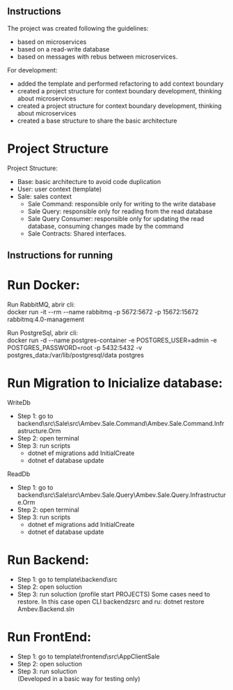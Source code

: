 ## Instructions

The project was created following the guidelines:
- based on microservices
- based on a read-write database
- based on messages with rebus between microservices.

For development:
- added the template and performed refactoring to add context boundary
- created a project structure for context boundary development, thinking about microservices
- created a project structure for context boundary development, thinking about microservices
- created a base structure to share the basic architecture

# Project Structure

Project Structure:

- Base: basic architecture to avoid code duplication
- User: user context (template)
- Sale: sales context
    * Sale Command: responsible only for writing to the write database
    * Sale Query: responsible only for reading from the read database
    * Sale Query Consumer: responsible only for updating the read database, consuming changes made by the command
    * Sale Contracts: Shared interfaces.

## Instructions for running

# Run Docker:

Run RabbitMQ, abrir cli:  
docker run -it --rm --name rabbitmq -p 5672:5672 -p 15672:15672 rabbitmq:4.0-management  

Run PostgreSql, abrir cli:  
docker run -d --name postgres-container -e POSTGRES_USER=admin -e POSTGRES_PASSWORD=root -p 5432:5432 -v postgres_data:/var/lib/postgresql/data postgres

# Run Migration to Inicialize database:

WriteDb
* Step 1: go to backend\src\Sale\src\Ambev.Sale.Command\Ambev.Sale.Command.Infrastructure.Orm
* Step 2: open terminal
* Step 3: run scripts
    * dotnet ef migrations add InitialCreate
	* dotnet ef database update

ReadDb
* Step 1: go to backend\src\Sale\src\Ambev.Sale.Query\Ambev.Sale.Query.Infrastructure.Orm
* Step 2: open terminal
* Step 3: run scripts
    * dotnet ef migrations add InitialCreate
	* dotnet ef database update

# Run Backend:
* Step 1: go to template\backend\src
* Step 2: open soluction
* Step 3: run soluction (profile start PROJECTS)
Some cases need to restore. In this case open CLI backendzsrc and ru: dotnet restore Ambev.Backend.sln

# Run FrontEnd:
* Step 1: go to template\frontend\src\AppClientSale
* Step 2: open soluction 
* Step 3: run soluction  
(Developed in a basic way for testing only)


